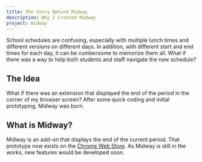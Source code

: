 ```yaml
---
title: The Story Behind Midway
description: Why I Created Midway
project: midway
---
```

School schedules are confusing, especially with multiple lunch times and different versions on different days. In addition, with different start and end times for each day, it can be cumbersome to memorize them all. What if there was a way to help both students and staff navigate the new schedule?

## The Idea
What if there was an extension that displayed the end of the period in the corner of my browser screen? After some quick coding and initial prototyping, Midway was born. 

## What is Midway?
Midway is an add-on that displays the end of the current period. That prototype now exists on the [Chrome Web Store](https://chrome.google.com/webstore/detail/midway/cgibedogghadelndgfacffoociffapii). As Midway is still in the works, new features would be developed soon.
